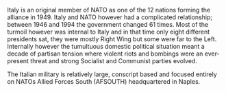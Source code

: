 Italy is an original member of NATO as one of the 12 nations forming the
alliance in 1949. Italy and NATO however had a complicated relationship;
between 1946 and 1994 the government changed 61 times. Most of the
turmoil however was internal to Italy and in that time only eight
different presidents sat, they were mostly Right Wing but some were far
to the Left. Internally however the tumultuous domestic political
situation meant a decade of partisan tension where violent riots and
bombings were an ever-present threat and strong Socialist and Communist
parties evolved.

The Italian military is relatively large, conscript based and focused
entirely on NATOs Allied Forces South (AFSOUTH) headquartered in Naples.
